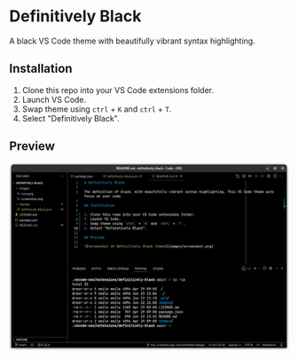 # Definitively Black

A black VS Code theme with beautifully vibrant syntax highlighting.

## Installation

1. Clone this repo into your VS Code extensions folder.
2. Launch VS Code.
3. Swap theme using `ctrl` + `K` and `ctrl` + `T`.
4. Select "Definitively Black".

## Preview

![Screenshot of Definitively Black theme](images/screenshot.png)
